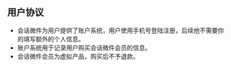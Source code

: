 
## 用户协议
* 会话微件为用户提供了账户系统，用户使用手机号登陆注册，后续他不需要你的填写额外的个人信息。
* 账户系统用于记录用户购买会话微件会员的信息。
* 会话微件会员为虚拟产品，购买后不予退款。
